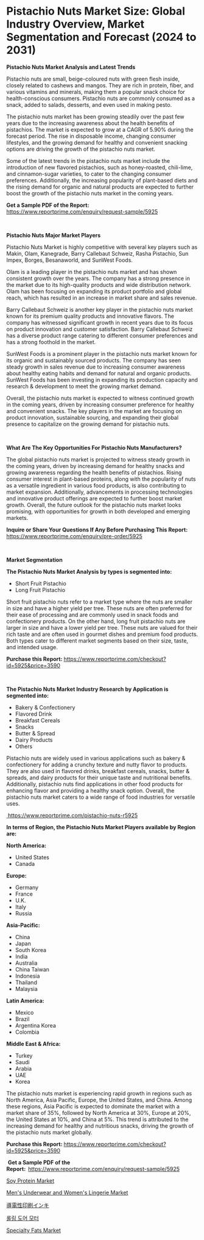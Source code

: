<p><h1>Pistachio Nuts Market Size: Global Industry Overview, Market Segmentation and Forecast (2024 to 2031)</h1></p><p><strong>Pistachio Nuts Market Analysis and Latest Trends</strong></p>
<p><p>Pistachio nuts are small, beige-coloured nuts with green flesh inside, closely related to cashews and mangos. They are rich in protein, fiber, and various vitamins and minerals, making them a popular snack choice for health-conscious consumers. Pistachio nuts are commonly consumed as a snack, added to salads, desserts, and even used in making pesto.</p><p>The pistachio nuts market has been growing steadily over the past few years due to the increasing awareness about the health benefits of pistachios. The market is expected to grow at a CAGR of 5.90% during the forecast period. The rise in disposable income, changing consumer lifestyles, and the growing demand for healthy and convenient snacking options are driving the growth of the pistachio nuts market.</p><p>Some of the latest trends in the pistachio nuts market include the introduction of new flavored pistachios, such as honey-roasted, chili-lime, and cinnamon-sugar varieties, to cater to the changing consumer preferences. Additionally, the increasing popularity of plant-based diets and the rising demand for organic and natural products are expected to further boost the growth of the pistachio nuts market in the coming years.</p></p>
<p><strong>Get a Sample PDF of the Report:&nbsp;</strong> <a href="https://www.reportprime.com/enquiry/request-sample/5925">https://www.reportprime.com/enquiry/request-sample/5925</a></p>
<p>&nbsp;</p>
<p><strong>Pistachio Nuts Major Market Players</strong></p>
<p><p>Pistachio Nuts Market is highly competitive with several key players such as Makin, Olam, Kanegrade, Barry Callebaut Schweiz, Rasha Pistachio, Sun Impex, Borges, Besanaworld, and SunWest Foods. </p><p>Olam is a leading player in the pistachio nuts market and has shown consistent growth over the years. The company has a strong presence in the market due to its high-quality products and wide distribution network. Olam has been focusing on expanding its product portfolio and global reach, which has resulted in an increase in market share and sales revenue.</p><p>Barry Callebaut Schweiz is another key player in the pistachio nuts market known for its premium quality products and innovative flavors. The company has witnessed significant growth in recent years due to its focus on product innovation and customer satisfaction. Barry Callebaut Schweiz has a diverse product range catering to different consumer preferences and has a strong foothold in the market.</p><p>SunWest Foods is a prominent player in the pistachio nuts market known for its organic and sustainably sourced products. The company has seen steady growth in sales revenue due to increasing consumer awareness about healthy eating habits and demand for natural and organic products. SunWest Foods has been investing in expanding its production capacity and research & development to meet the growing market demand.</p><p>Overall, the pistachio nuts market is expected to witness continued growth in the coming years, driven by increasing consumer preference for healthy and convenient snacks. The key players in the market are focusing on product innovation, sustainable sourcing, and expanding their global presence to capitalize on the growing demand for pistachio nuts.</p></p>
<p>&nbsp;</p>
<p><strong>What Are The Key Opportunities For Pistachio Nuts Manufacturers?</strong></p>
<p><p>The global pistachio nuts market is projected to witness steady growth in the coming years, driven by increasing demand for healthy snacks and growing awareness regarding the health benefits of pistachios. Rising consumer interest in plant-based proteins, along with the popularity of nuts as a versatile ingredient in various food products, is also contributing to market expansion. Additionally, advancements in processing technologies and innovative product offerings are expected to further boost market growth. Overall, the future outlook for the pistachio nuts market looks promising, with opportunities for growth in both developed and emerging markets.</p></p>
<p><strong>Inquire or Share Your Questions If Any Before Purchasing This Report:</strong> <a href="https://www.reportprime.com/enquiry/pre-order/5925">https://www.reportprime.com/enquiry/pre-order/5925</a></p>
<p>&nbsp;</p>
<p><strong>Market Segmentation</strong></p>
<p><strong>The Pistachio Nuts Market Analysis by types is segmented into:</strong></p>
<p><ul><li>Short Fruit Pistachio</li><li>Long Fruit Pistachio</li></ul></p>
<p><p>Short fruit pistachio nuts refer to a market type where the nuts are smaller in size and have a higher yield per tree. These nuts are often preferred for their ease of processing and are commonly used in snack foods and confectionery products. On the other hand, long fruit pistachio nuts are larger in size and have a lower yield per tree. These nuts are valued for their rich taste and are often used in gourmet dishes and premium food products. Both types cater to different market segments based on their size, taste, and intended usage.</p></p>
<p><strong>Purchase this Report:&nbsp;</strong><a href="https://www.reportprime.com/checkout?id=5925&price=3590">https://www.reportprime.com/checkout?id=5925&price=3590</a></p>
<p>&nbsp;</p>
<p><strong>The Pistachio Nuts Market Industry Research by Application is segmented into:</strong></p>
<p><ul><li>Bakery & Confectionery</li><li>Flavored Drink</li><li>Breakfast Cereals</li><li>Snacks</li><li>Butter & Spread</li><li>Dairy Products</li><li>Others</li></ul></p>
<p><p>Pistachio nuts are widely used in various applications such as bakery & confectionery for adding a crunchy texture and nutty flavor to products. They are also used in flavored drinks, breakfast cereals, snacks, butter & spreads, and dairy products for their unique taste and nutritional benefits. Additionally, pistachio nuts find applications in other food products for enhancing flavor and providing a healthy snack option. Overall, the pistachio nuts market caters to a wide range of food industries for versatile uses.</p></p>
<p><a href="https://www.reportprime.com/pistachio-nuts-r5925">&nbsp;https://www.reportprime.com/pistachio-nuts-r5925</a></p>
<p><strong>In terms of Region, the Pistachio Nuts Market Players available by Region are:</strong></p>
<p>
    <p> <strong> North America: </strong>
        <ul>
            <li>United States</li>
            <li>Canada</li>
        </ul>
        </p> 
    <p> <strong> Europe: </strong>
        <ul>
            <li>Germany</li>
            <li>France</li>
            <li>U.K.</li>
            <li>Italy</li>
            <li>Russia</li>
        </ul>
        </p> 
    <p> <strong> Asia-Pacific: </strong>
        <ul>
            <li>China</li>
            <li>Japan</li>
            <li>South Korea</li>
            <li>India</li>
            <li>Australia</li>
            <li>China Taiwan</li>
            <li>Indonesia</li>
            <li>Thailand</li>
            <li>Malaysia</li>
        </ul>
        </p> 
    <p> <strong> Latin America: </strong>
        <ul>
            <li>Mexico</li>
            <li>Brazil</li>
            <li>Argentina Korea</li>
            <li>Colombia</li>
        </ul>
        </p> 
    <p> <strong> Middle East & Africa: </strong>
        <ul>
            <li>Turkey</li>
            <li>Saudi</li>
            <li>Arabia</li>
            <li>UAE</li>
            <li>Korea</li>
        </ul>
    </p>
    </p>
<p><p>The pistachio nuts market is experiencing rapid growth in regions such as North America, Asia Pacific, Europe, the United States, and China. Among these regions, Asia Pacific is expected to dominate the market with a market share of 35%, followed by North America at 30%, Europe at 20%, the United States at 10%, and China at 5%. This trend is attributed to the increasing demand for healthy and nutritious snacks, driving the growth of the pistachio nuts market globally.</p></p>
<p><strong>Purchase this Report: </strong><a href="https://www.reportprime.com/checkout?id=5925&price=3590">https://www.reportprime.com/checkout?id=5925&price=3590</a></p>
<p>&nbsp;<strong>Get a Sample PDF of the Report:&nbsp;&nbsp;</strong><a href="https://www.reportprime.com/enquiry/request-sample/5925">https://www.reportprime.com/enquiry/request-sample/5925</a></p>
<p><strong></strong></p>
<p><p><a href="https://github.com/DeonteStanton2023/Market-Research-Report-List-1/blob/main/soy-protein-market.md">Soy Protein Market</a></p><p><a href="https://issuu.com/reportprime-2/docs/mens-underwear-and-womens-lingerie-_2d780cf7b74a51">Men's Underwear and Women's Lingerie Market</a></p><p><a href="https://github.com/EmoryYundt1935/Market-Research-Report-List-1/blob/main/509716974699.md">導電性印刷インキ</a></p><p><a href="https://github.com/fernandotryO5lson96765/Market-Research-Report-List-1/blob/main/770853471170.md">롤링 도어 모터</a></p><p><a href="https://github.com/Glendatilghmankmgz0rbhwpy/Market-Research-Report-List-2/blob/main/specialty-fats-market.md">Specialty Fats Market</a></p></p>